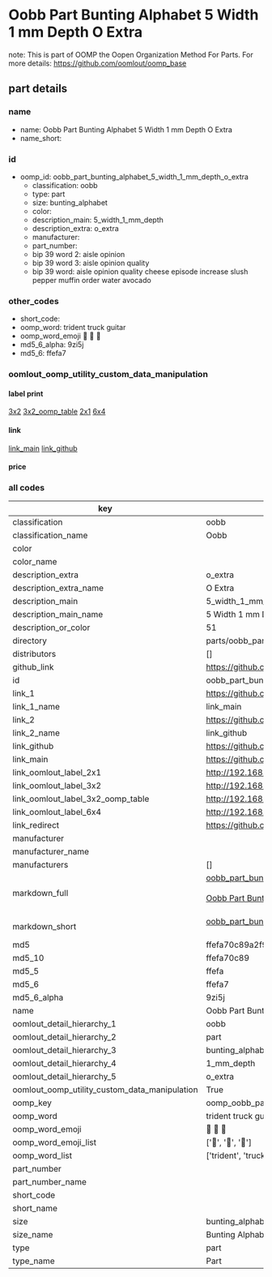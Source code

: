 # Oobb Part Bunting Alphabet 5 Width 1 mm Depth O Extra  

note: This is part of OOMP the Oopen Organization Method For Parts. For more details: https://github.com/oomlout/oomp_base

##  part details
  







### name
* name: Oobb Part Bunting Alphabet 5 Width 1 mm Depth O Extra
* name_short: 
### id
* oomp_id: oobb_part_bunting_alphabet_5_width_1_mm_depth_o_extra
  * classification: oobb
  * type: part
  * size: bunting_alphabet
  * color: 
  * description_main: 5_width_1_mm_depth
  * description_extra: o_extra
  * manufacturer: 
  * part_number: 
  * bip 39 word 2: aisle opinion
  * bip 39 word 3: aisle opinion quality
  * bip 39 word: aisle opinion quality cheese episode increase slush pepper muffin order water avocado

### other_codes
* short_code: 
* oomp_word: trident truck guitar
* oomp_word_emoji :trident: :truck: :guitar:
* md5_6_alpha: 9zi5j
* md5_6: ffefa7






### oomlout_oomp_utility_custom_data_manipulation
#### label print
[3x2](http://192.168.1.245:1112/?label=oomp%209zi5j)
[3x2_oomp_table](http://192.168.1.108:1112/?label=oomp%209zi5j)
[2x1](http://192.168.1.242:1112/?label=oomp%209zi5j)
[6x4](http://192.168.1.55:1112/?label=oomp%209zi5j)    

#### link

[link_main](https://github.com/oomlout/oomlout_oomp_version_1_messy/tree/main/parts/oobb_part_bunting_alphabet_5_width_1_mm_depth_o_extra) [link_github](https://github.com/oomlout/oomlout_oomp_version_1_messy/tree/main/parts/oobb_part_bunting_alphabet_5_width_1_mm_depth_o_extra)                             

#### price







### all codes 
| key | value |  
| --- | --- |  
| classification | oobb |  
| classification_name | Oobb |  
| color |  |  
| color_name |  |  
| description_extra | o_extra |  
| description_extra_name | O Extra |  
| description_main | 5_width_1_mm_depth |  
| description_main_name | 5 Width 1 mm Depth |  
| description_or_color | 51 |  
| directory | parts/oobb_part_bunting_alphabet_5_width_1_mm_depth_o_extra |  
| distributors | [] |  
| github_link | https://github.com/oomlout/oomlout_oomp_part_src/tree/main/parts/oobb_part_bunting_alphabet_5_width_1_mm_depth_o_extra |  
| id | oobb_part_bunting_alphabet_5_width_1_mm_depth_o_extra |  
| link_1 | https://github.com/oomlout/oomlout_oomp_version_1_messy/tree/main/parts/oobb_part_bunting_alphabet_5_width_1_mm_depth_o_extra |  
| link_1_name | link_main |  
| link_2 | https://github.com/oomlout/oomlout_oomp_version_1_messy/tree/main/parts/oobb_part_bunting_alphabet_5_width_1_mm_depth_o_extra |  
| link_2_name | link_github |  
| link_github | https://github.com/oomlout/oomlout_oomp_version_1_messy/tree/main/parts/oobb_part_bunting_alphabet_5_width_1_mm_depth_o_extra |  
| link_main | https://github.com/oomlout/oomlout_oomp_version_1_messy/tree/main/parts/oobb_part_bunting_alphabet_5_width_1_mm_depth_o_extra |  
| link_oomlout_label_2x1 | http://192.168.1.242:1112/?label=oomp%209zi5j |  
| link_oomlout_label_3x2 | http://192.168.1.245:1112/?label=oomp%209zi5j |  
| link_oomlout_label_3x2_oomp_table | http://192.168.1.108:1112/?label=oomp%209zi5j |  
| link_oomlout_label_6x4 | http://192.168.1.55:1112/?label=oomp%209zi5j |  
| link_redirect | https://github.com/oomlout/oomlout_oomp_version_1_messy/tree/main/parts/oobb_part_bunting_alphabet_5_width_1_mm_depth_o_extra |  
| manufacturer |  |  
| manufacturer_name |  |  
| manufacturers | [] |  
| markdown_full | [oobb_part_bunting_alphabet_5_width_1_mm_depth_o_extra](none)<br>[](none)<br>[Oobb Part Bunting Alphabet 5 Width 1 Mm Depth O Extra](none)<br><br> |  
| markdown_short | [oobb_part_bunting_alphabet_5_width_1_mm_depth_o_extra](none)<br><br> |  
| md5 | ffefa70c89a2f989caa5f2735e66d82d |  
| md5_10 | ffefa70c89 |  
| md5_5 | ffefa |  
| md5_6 | ffefa7 |  
| md5_6_alpha | 9zi5j |  
| name | Oobb Part Bunting Alphabet 5 Width 1 mm Depth O Extra |  
| oomlout_detail_hierarchy_1 | oobb |  
| oomlout_detail_hierarchy_2 | part |  
| oomlout_detail_hierarchy_3 | bunting_alphabet |  
| oomlout_detail_hierarchy_4 | 1_mm_depth |  
| oomlout_detail_hierarchy_5 | o_extra |  
| oomlout_oomp_utility_custom_data_manipulation | True |  
| oomp_key | oomp_oobb_part_bunting_alphabet_5_width_1_mm_depth_o_extra |  
| oomp_word | trident truck guitar |  
| oomp_word_emoji | :trident: :truck: :guitar: |  
| oomp_word_emoji_list | [':trident:', ':truck:', ':guitar:'] |  
| oomp_word_list | ['trident', 'truck', 'guitar'] |  
| part_number |  |  
| part_number_name |  |  
| short_code |  |  
| short_name |  |  
| size | bunting_alphabet |  
| size_name | Bunting Alphabet |  
| type | part |  
| type_name | Part |  
